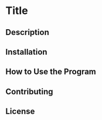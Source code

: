# **Title**

## **Description**

## **Installation**

## **How to Use the Program**

## **Contributing**

## **License**
